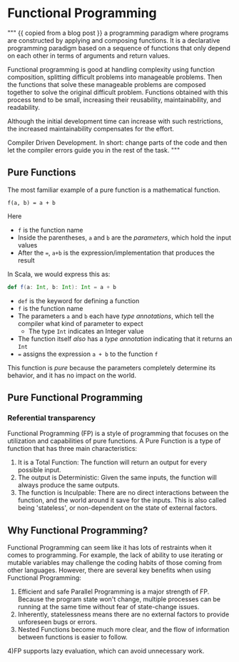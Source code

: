 # Functional Programming

""" {{ copied from a blog post }}
a programming paradigm where programs are constructed by applying and composing functions. It is a declarative programming paradigm based on a sequence of functions that only depend on each other in terms of arguments and return values.

Functional programming is good at handling complexity using function composition, splitting difficult problems into manageable problems.
Then the functions that solve these manageable problems are composed together to solve the original difficult problem.
Functions obtained with this process tend to be small, increasing their reusability, maintainability, and readability.

Although the initial development time can increase with such restrictions, the increased maintainability compensates for the effort.

Compiler Driven Development. In short: change parts of the code and then let the compiler errors guide you in the rest of the task.
"""

## Pure Functions
The most familiar example of a pure function is a mathematical function.

```text
f(a, b) = a + b
```
Here
- `f` is the function name
- Inside the parentheses, `a` and `b` are the *parameters*, which hold the input values
- After the `=`, `a+b` is the expression/implementation that produces the result

In Scala, we would express this as:

```scala
def f(a: Int, b: Int): Int = a + b
```

- `def` is the keyword for defining a function
- `f` is the function name
- The parameters `a` and `b` each have *type annotations*, which tell the compiler what kind of parameter to expect
  * The type `Int` indicates an Integer value
- The function itself *also* has a *type annotation* indicating that it returns an `Int`
- `=` assigns the expression `a + b` to the function `f`

This function is *pure* because the parameters completely determine its behavior, and it has no impact on the world.

## Pure Functional Programming
### Referential transparency

Functional Programming (FP) is a style of programming that focuses on the
utilization and capabilities of pure functions. A Pure Function is a
type of function that has three main characteristics:
1) It is a Total Function: The function will return an output for
every possible input.
2) The output is Deterministic: Given the same inputs, the function
 will always produce the same outputs.
3) The function is Inculpable: There are no direct interactions between
the function, and the world around it save for the inputs. This is also
called being 'stateless', or non-dependent on the state of external factors.

## Why Functional Programming?
Functional Programming can seem like it has lots of restraints when it comes
to programming. For example, the lack of ability to use iterating or mutable variables may
challenge the coding habits of those coming from other languages. However, there are several key
benefits when using Functional Programming:
1) Efficient and safe Parallel Programming is a major strength of FP. Because the program
state won't change, multiple processes can be running at the same time without fear of
state-change issues.
2) Inherently, statelessness means there are no external factors to provide unforeseen
bugs or errors.
3) Nested Functions become much more clear, and the flow of information between
functions is easier to follow.

4)FP supports lazy evaluation, which can avoid unnecessary work.



